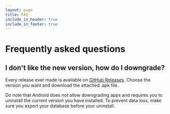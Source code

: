 ```yaml
---
layout: page
title: FAQ
include_in_header: true
include_in_footer: true
---
```


# Frequently asked questions

## I don't like the new version, how do I downgrade?

Every release ever made is available on [GitHub Releases](https://github.com/Sesu8642/InfusionTimer/releases). Choose the version you want and download the attached .apk file.

Do note that Android does not allow downgrading apps and requires you to uninstall the current version you have installed. To prevent data loss, make sure you export your database before your uninstall.

